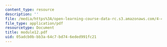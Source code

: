 ```yaml
---
content_type: resource
description: ''
file: /media/https%3A/open-learning-course-data-rc.s3.amazonaws.com/4-493-natural-light-in-design-january-iap-2006/05adcb0bbb3a64c7bd746eded991fc21_module12.pdf
file_type: application/pdf
resourcetype: Document
title: module12.pdf
uid: 05adcb0b-bb3a-64c7-bd74-6eded991fc21
---
```

